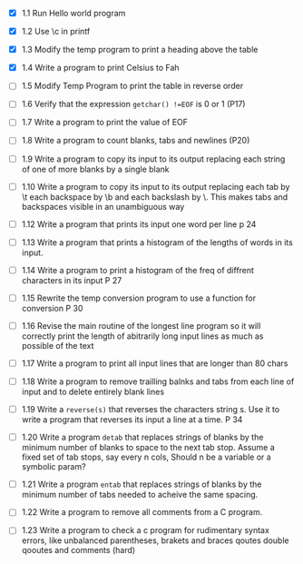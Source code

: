 - [x] 1.1 Run Hello world program 
- [x] 1.2 Use \c in printf 
- [x] 1.3 Modify the temp program to print a heading above the table
- [x] 1.4 Write a program to print Celsius to Fah
- [ ] 1.5 Modify Temp Program to print the table in reverse order
- [ ] 1.6 Verify that the expression `getchar() !=EOF` is 0 or 1 (P17)
- [ ] 1.7 Write a program to print the value of EOF
- [ ] 1.8 Write a program to count blanks, tabs and newlines (P20)
- [ ] 1.9 Write a program to copy its input to its output replacing each string
          of one of more blanks by a single blank
- [ ] 1.10 Write a program to copy its input to its output replacing each tab by
           \t each backspace by \b and each backslash by \\.
            This makes tabs and backspaces visible in an unambiguous way
- [ ] 1.12 Write a program that prints its input one word per line
p 24
- [ ] 1.13 Write a program that prints a histogram of the lengths of words in
           its input.
- [ ] 1.14 Write a program to print a histogram of the freq of diffrent 
           characters in its input
P 27
- [ ] 1.15 Rewrite the temp conversion program to use a function for conversion
P 30
- [ ] 1.16 Revise the main routine of the longest line program so it will
           correctly print the length of abitrarily long input lines as much as 
           possible of the text
- [ ] 1.17 Write a program to print all input lines that are longer than 80 chars
- [ ] 1.18 Write a program to remove trailling balnks and tabs from each line of 
           input and to delete entirely blank lines
- [ ] 1.19 Write a `reverse(s)` that reverses the characters string s. Use it to
           write a program that reverses its input a line at a time.
P 34 
- [ ] 1.20 Write a program `detab` that replaces strings of blanks by the minimum
           number of blanks to space to the next tab stop. Assume a fixed set of
           tab stops, say every n cols, Should n be a variable or a symbolic param?
- [ ] 1.21 Write a program `entab` that replaces strings of blanks by the minimum 
           number of tabs needed to acheive the same spacing. 
- [ ] 1.22 Write a program to remove all comments from a C program. 
- [ ] 1.23 Write a program to check a c program for rudimentary syntax errors, 
           like unbalanced parentheses, brakets and braces qoutes double qooutes and comments
           (hard)


